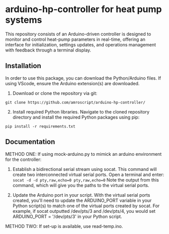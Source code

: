 # arduino-hp-controller for heat pump systems
This repository consists of an Arduino-driven controller is designed to monitor and control heat-pump parameters in real-time, offering an interface for initialization, settings updates, and operations management with feedback through a terminal display.

## Installation 

In order to use this package, you can download the Python/Arduino files. If using VScode, ensure the Arduino extension(s) are downloaded.

1. Download or clone the repository via git: 

`git clone https://github.com/amroscript/arduino-hp-controller/`

2. Install required Python libraries. Navigate to the cloned repository directory and install the required Python packages using pip:

`pip install -r requirements.txt`

## Documentation

METHOD ONE: If using mock-arduino.py to mimick an arduino environment for the controller:

1. Establish a bidirectional serial stream using socat. This command will create two interconnected virtual serial ports. Open a terminal and enter: 
`socat -d -d pty,raw,echo=0 pty,raw,echo=0` Note the output from this command, which will give you the paths to the virtual serial ports.

2. Update the Arduino port in your script. With the virtual serial ports created, you'll need to update the ARDUINO_PORT variable in your Python script(s) to match one of the virtual ports created by socat.
For example, if socat outputted /dev/pts/3 and /dev/pts/4, you would set ARDUINO_PORT = '/dev/pts/3' in your Python script.

METHOD TWO: If set-up is available, use read-temp.ino.



